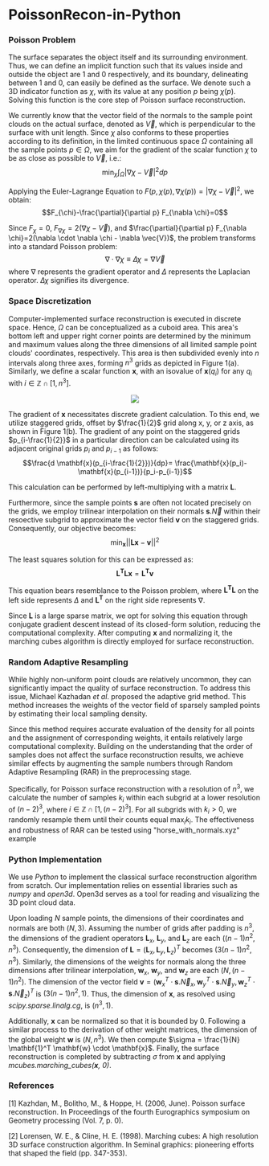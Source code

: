 # PoissonRecon-in-Python

### Poisson Problem

The surface separates the object itself and its surrounding environment.
Thus, we can define an implicit function such that its values inside and
outside the object are 1 and 0 respectively, and its boundary,
delineating between 1 and 0, can easily be defined as the surface. We
denote such a 3D indicator function as $\chi$, with its value at any
position $p$ being $\chi(p)$. Solving this function is the core step of
Poisson surface reconstruction.

We currently know that the vector field of the normals to the sample
point clouds on the actual surface, denoted as $\vec{V}$, which is
perpendicular to the surface with unit length. Since $\chi$ also
conforms to these properties according to its definition, in the limited
continuous space $\Omega$ containing all the sample points
$p \in \Omega$, we aim for the gradient of the scalar function $\chi$ to
be as close as possible to $\vec{V}$, i.e.:
$$\min_\chi{\int_{\Omega}|\nabla \chi-\vec{V}|^2 dp}$$

Applying the Euler-Lagrange Equation to
$F(p, \chi(p), \nabla \chi(p))= |\nabla \chi-\vec{V}|^2$, we obtain:
$$F_{\chi}-\frac{\partial}{\partial p} F_{\nabla \chi}=0$$

Since $F_{\chi}=0$, $F_{\nabla \chi}=2(\nabla \chi-\vec{V})$, and
$\frac{\partial}{\partial p} F_{\nabla \chi}=2(\nabla \cdot \nabla \chi - \nabla \vec{V})$,
the problem transforms into a standard Poisson problem:
$$\nabla \cdot \nabla \chi \equiv \Delta \chi = \nabla \vec{V}$$ where
$\nabla$ represents the gradient operator and $\Delta$ represents the
Laplacian operator. $\Delta \chi$ signifies its divergence.

### Space Discretization

Computer-implemented surface reconstruction is executed in discrete
space. Hence, $\Omega$ can be conceptualized as a cuboid area. This
area's bottom left and upper right corner points are determined by the
minimum and maximum values along the three dimensions of all limited
sample point clouds' coordinates, respectively. This area is then
subdivided evenly into $n$ intervals along three axes, forming $n^3$
grids as depicted in Figure 1(a). Similarly, we define a scalar function
$\mathbf{x}$, with an isovalue of $\mathbf{x}(q_i)$ for any $q_i$ with
$i \in \mathbb{Z} \cap [1, n^3]$.

<div align="center">
  <img src="https://github.com/Kaihua-Chen/PoissonRecon-in-Python/tree/main/figures/figure1.png">
</div>

The gradient of $\mathbf{x}$ necessitates discrete gradient calculation.
To this end, we utilize staggered grids, offset by $\frac{1}{2}$ grid
along x, y, or z axis, as shown in Figure 1(b). The gradient of any point on the staggered
grids $p_{i-\frac{1}{2}}$ in a particular direction can be calculated
using its adjacent original grids $p_i$ and $p_{i-1}$ as follows:
$$\frac{d \mathbf{x}(p_{i-\frac{1}{2}})}{dp}= \frac{\mathbf{x}(p_i)-\mathbf{x}(p_{i-1})}{p_i-p_{i-1}}$$

This calculation can be performed by left-multiplying with a matrix
$\mathbf{L}$.

Furthermore, since the sample points $\mathbf{s}$ are often not located
precisely on the grids, we employ trilinear interpolation on their
normals $\mathbf{s}.\vec{N}$ within their resoective subgrid to
approximate the vector field $\mathbf{v}$ on the staggered grids.
Consequently, our objective becomes:
$$\min_{\mathbf{x}} {||\mathbf{Lx}-\mathbf{v}||^2}$$

The least squares solution for this can be expressed as:
$$\mathbf{L^T L x} = \mathbf{L^T v}$$

This equation bears resemblance to the Poisson problem, where
$\mathbf{L^T L}$ on the left side represents $\Delta$ and $\mathbf{L^T}$
on the right side represents $\nabla$.

Since $\mathbf{L}$ is a large sparse matrix, we opt for solving this
equation through conjugate gradient descent instead of its closed-form
solution, reducing the computational complexity. After computing
$\mathbf{x}$ and normalizing it, the marching cubes
algorithm is directly employed for surface
reconstruction.

### Random Adaptive Resampling

While highly non-uniform point clouds are relatively uncommon, they can
significantly impact the quality of surface reconstruction. To address
this issue, Michael Kazhadan *et al*. proposed the adaptive grid method.
This method increases the weights of the vector field of sparsely
sampled points by estimating their local sampling density.

Since this method requires accurate evaluation of the density for all
points and the assignment of corresponding weights, it entails
relatively large computational complexity. Building on the understanding
that the order of samples does not affect the surface reconstruction
results, we achieve similar effects by augmenting the sample numbers
through Random Adaptive Resampling (RAR) in the preprocessing stage.

Specifically, for Poisson surface reconstruction with a resolution of
$n^3$, we calculate the number of samples $k_i$ within each subgrid at a
lower resolution of $(n-2)^3$, where
$i \in \mathbb{Z} \cap [1, (n-2)^3]$. For all subgrids with $k_i>0$, we
randomly resample them until their counts equal $\max_{i}{k_i}$. The
effectiveness and robustness of RAR can be tested using "horse_with_normals.xyz" example

### Python Implementation

We use *Python* to implement the classical surface reconstruction
algorithm from scratch. Our implementation relies on essential
libraries such as *numpy* and *open3d*. Open3d serves as a tool for
reading and visualizing the 3D point cloud data.

Upon loading $N$ sample points, the dimensions of their coordinates and
normals are both $(N, 3)$. Assuming the number of grids after padding is
$n^3$, the dimensions of the gradient operators $\mathbf{L}_x$,
$\mathbf{L}_y$, and $\mathbf{L}_z$ are each $((n-1)n^2, n^3)$.
Consequently, the dimension of
$\mathbf{L}=(\mathbf{L}_x, \mathbf{L}_y, \mathbf{L}_z)^T$ becomes
$(3(n-1)n^2, n^3)$. Similarly, the dimensions of the weights for normals
along the three dimensions after trilinear interpolation,
$\mathbf{w}_x$, $\mathbf{w}_y$, and $\mathbf{w}_z$ are each
$(N, (n-1)n ^2)$. The dimension of the vector field
$\mathbf{v}=(\mathbf{w}_x^T \cdot \mathbf{s}.\vec{N}_x, \mathbf{w}_y^T \cdot \mathbf{s}.\vec{N}_y, \mathbf{w}_z^T \cdot \mathbf{s}.\vec{N}_z)^T$
is $(3(n-1)n^2, 1)$. Thus, the dimension of $\mathbf{x}$, as resolved
using *scipy.sparse.linalg.cg*, is $(n^3, 1)$.

Additionally, $\mathbf{x}$ can be normalized so that it is bounded by 0.
Following a similar process to the derivation of other weight matrices,
the dimension of the global weight $\mathbf{w}$ is $(N, n^3)$. We then
compute $\sigma = \frac{1}{N} \mathbf{1}^T \mathbf{w} \cdot \mathbf{x}$.
Finally, the surface reconstruction is completed by subtracting $\sigma$
from $\mathbf{x}$ and applying *mcubes.marching_cubes($\mathbf{x}$, 0)*.


### References
[1] Kazhdan, M., Bolitho, M., & Hoppe, H. (2006, June). Poisson surface reconstruction. In Proceedings of the fourth Eurographics symposium on Geometry processing (Vol. 7, p. 0).

[2] Lorensen, W. E., & Cline, H. E. (1998). Marching cubes: A high resolution 3D surface construction algorithm. In Seminal graphics: pioneering efforts that shaped the field (pp. 347-353).

